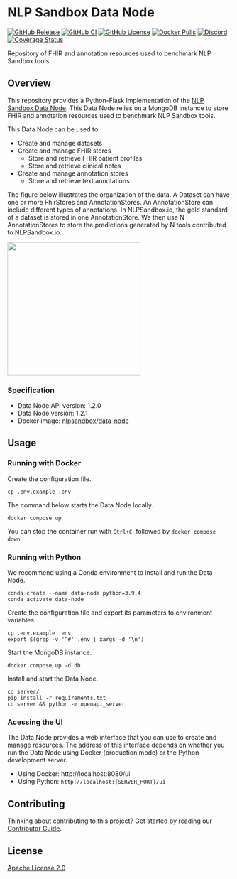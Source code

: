 # NLP Sandbox Data Node

[![GitHub Release](https://img.shields.io/github/release/nlpsandbox/data-node.svg?include_prereleases&color=94398d&labelColor=555555&logoColor=ffffff&style=for-the-badge&logo=github)](https://github.com/nlpsandbox/data-node/releases)
[![GitHub CI](https://img.shields.io/github/workflow/status/nlpsandbox/data-node/ci.svg?color=94398d&labelColor=555555&logoColor=ffffff&style=for-the-badge&logo=github)](https://github.com/nlpsandbox/data-node/actions)
[![GitHub License](https://img.shields.io/github/license/nlpsandbox/data-node.svg?color=94398d&labelColor=555555&logoColor=ffffff&style=for-the-badge&logo=github)](https://github.com/nlpsandbox/data-node/blob/develop/LICENSE)
[![Docker Pulls](https://img.shields.io/docker/pulls/nlpsandbox/data-node.svg?color=94398d&labelColor=555555&logoColor=ffffff&style=for-the-badge&label=pulls&logo=docker)](https://hub.docker.com/r/nlpsandbox/data-node)
[![Discord](https://img.shields.io/discord/770484164393828373.svg?color=94398d&labelColor=555555&logoColor=ffffff&style=for-the-badge&label=Discord&logo=discord)](https://nlpsandbox.io/discord "Realtime support / chat with the community and the team")
[![Coverage Status](https://img.shields.io/coveralls/github/nlpsandbox/data-node.svg?color=94398d&labelColor=555555&logoColor=ffffff&style=for-the-badge&label=coverage&logo=Coveralls)](https://coveralls.io/github/nlpsandbox/data-node?branch=)

Repository of FHIR and annotation resources used to benchmark NLP Sandbox tools

## Overview

This repository provides a Python-Flask implementation of the [NLP Sandbox Data
Node]. This Data Node relies on a MongoDB instance to store FHIR and annotation
resources used to benchmark NLP Sandbox tools.

This Data Node can be used to:

- Create and manage datasets
- Create and manage FHIR stores
  - Store and retrieve FHIR patient profiles
  - Store and retrieve clinical notes
- Create and manage annotation stores
  - Store and retrieve text annotations

The figure below illustrates the organization of the data. A Dataset can have
one or more FhirStores and AnnotationStores. An AnnotationStore can include
different types of annotations. In NLPSandbox.io, the gold standard of a dataset
is stored in one AnnotationStore. We then use N AnnotationStores to store the
predictions generated by N tools contributed to NLPSandbox.io.

<img src="images/data-node.png" width="300">

### Specification

- Data Node API version: 1.2.0
- Data Node version: 1.2.1
- Docker image: [nlpsandbox/data-node]

## Usage

### Running with Docker

Create the configuration file.

    cp .env.example .env

The command below starts the Data Node locally.

    docker compose up

You can stop the container run with `Ctrl+C`, followed by `docker compose down`.

### Running with Python

We recommend using a Conda environment to install and run the Data Node.

    conda create --name data-node python=3.9.4
    conda activate data-node

Create the configuration file and export its parameters to environment
variables.

    cp .env.example .env
    export $(grep -v '^#' .env | xargs -d '\n')

Start the MongoDB instance.

    docker compose up -d db

Install and start the Data Node.

    cd server/
    pip install -r requirements.txt
    cd server && python -m openapi_server

### Acessing the UI

The Data Node provides a web interface that you can use to create and manage
resources. The address of this interface depends on whether you run the Data
Node using Docker (production mode) or the Python development server.

- Using Docker: http://localhost:8080/ui
- Using Python: `http://localhost:{SERVER_PORT}/ui`

## Contributing

Thinking about contributing to this project? Get started by reading our
[Contributor Guide](CONTRIBUTING.md).

## License

[Apache License 2.0]

<!-- Links -->

[nlpsandbox.io]: https://www.synapse.org/nlpsandbox
[NLP Sandbox]: https://www.synapse.org/nlpsandbox
[NLP Sandbox Data Node]: https://nlpsandbox.github.io/nlpsandbox-schemas/data-node/latest/docs/
[nlpsandbox/data-node]: https://hub.docker.com/r/nlpsandbox/data-node
[Apache License 2.0]: https://github.com/nlpsandbox/data-node/blob/develop/LICENSE

